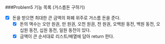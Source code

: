 ###Problem5 기능 목록 (거스름돈 구하기)

- [x] 돈을 받으면 최대한 큰 금액의 화폐 위주로 거스름 돈을 준다.
  - [x] 돈의 액수는 오만 원권, 만 원권, 오천 원권, 천 원권, 오백원 동전, 백원 동전, 오십원 동전, 십원 동전, 일원 동전이 있다.
  - [x] 금액이 큰 순서대로 리스트/배열에 담아 return 한다.